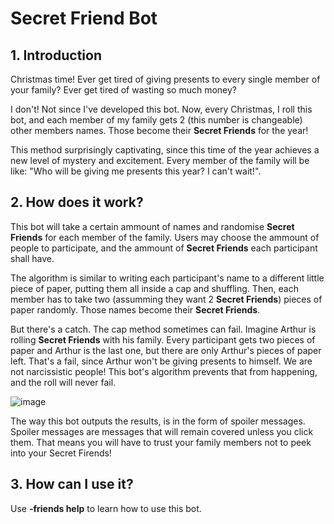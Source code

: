 # Secret Friend Bot

## 1. Introduction

Christmas time!
Ever get tired of giving presents to every single member of your family? Ever get tired of wasting so much money?

I don't! Not since I've developed this bot.
Now, every Christmas, I roll this bot, and each member of my family gets 2 (this number is changeable) other members names. Those become their **Secret Friends** for the year!

This method surprisingly captivating, since this time of the year achieves a new level of mystery and excitement. Every member of the family will be like: "Who will be giving me presents this year? I can't wait!".


## 2. How does it work?

This bot will take a certain ammount of names and randomise **Secret Friends** for each member of the family.
Users may choose the ammount of people to participate, and the ammount of **Secret Friends** each participant shall have.

The algorithm is similar to writing each participant's name to a different little piece of paper, putting them all inside a cap and shuffling. Then, each member has to take two (assumming they want 2 **Secret Friends**) pieces of paper randomly. Those names become their **Secret Friends**.

But there's a catch. The cap method sometimes can fail. Imagine Arthur is rolling **Secret Friends** with his family. Every participant gets two pieces of paper and Arthur is the last one, but there are only Arthur's pieces of paper left. That's a fail, since Arthur won't be giving presents to himself. We are not narcissistic people!
This bot's algorithm prevents that from happening, and the roll will never fail.

![image](https://user-images.githubusercontent.com/75852333/132564290-51e1eda1-9668-4f28-857d-61447a292dc1.png)

The way this bot outputs the results, is in the form of spoiler messages. Spoiler messages are messages that will remain covered unless you click them. That means you will have to trust your family members not to peek into your Secret Firends!

## 3. How can I use it?

Use **-friends help** to learn how to use this bot.
